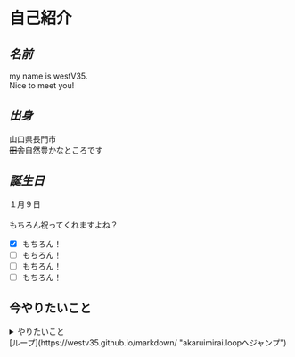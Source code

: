 # **自己紹介**
## *名前*
my name is westV35.<br>Nice to meet you!  
## *出身*
山口県長門市  
~~田舎~~自然豊かなところです
## *誕生日*
１月９日<br><br>
もちろん祝ってくれますよね？<br>
- [x] もちろん！
- [ ] もちろん！
- [ ] もちろん！
- [ ] もちろん！
## 今やりたいこと
<details>
  <summary>やりたいこと</summary>
  1. テキストおりたたみ<br>
  2. リンク<br>
  3. 画像の挿入  
</details>
[ループ](https://westv35.github.io/markdown/ "akaruimirai.loopへジャンプ")
